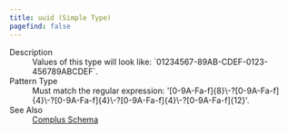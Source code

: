 ```yaml
---
title: uuid (Simple Type)
pagefind: false
---
```

<dl>
  <dt>Description</dt>
  <dd>Values of this type will look like: `01234567-89AB-CDEF-0123-456789ABCDEF`.</dd>
  <dt>Pattern Type</dt>
  <dd>Must match the regular expression: '[0-9A-Fa-f]{8}\-?[0-9A-Fa-f]{4}\-?[0-9A-Fa-f]{4}\-?[0-9A-Fa-f]{4}\-?[0-9A-Fa-f]{12}'.</dd>
  <dt>See Also</dt>
  <dd>
    <a href="../">Complus Schema</a>
  </dd>
</dl>
